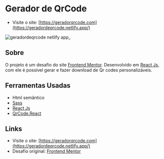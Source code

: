 # Gerador de QrCode

* Visite o site: [https://geradorqrcode.com](https://geradordeqrcode.netlify.app/)

![geradordeqrcode netlify app_](https://user-images.githubusercontent.com/77863766/168885415-19ce8502-df6d-443f-8a51-95f9d3463fee.png)

## Sobre

O projeto é um desafio do site [Frontend Mentor](https://www.frontendmentor.io/challenges). Desenvolvido em [React Js](https://pt-br.reactjs.org/), com ele é 
possível gerar e fazer download de Qr codes personalizáveis.

## Ferramentas Usadas

* Html semântico
* [Sass](https://sass-lang.com/)
* [React Js](https://pt-br.reactjs.org/)
* [QrCode.React](https://www.npmjs.com/package/qrcode.react)

## Links

* Visite o site: [https://geradorqrcode.com](https://geradordeqrcode.netlify.app/)
* Desafio original: [Frontend Mentor](https://www.frontendmentor.io/challenges)
